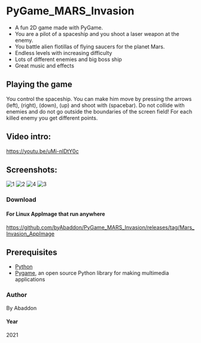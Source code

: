 # PyGame_MARS_Invasion

- A fun 2D game made with PyGame.
- You are a pilot of a spaceship and you shoot a laser weapon at the enemy.
- You battle alien flotillas of flying saucers for the planet Mars.
- Endless levels with increasing difficulty
- Lots of different enemies and big boss ship
- Great music and effects

## Playing the game
You control the spaceship. You can make him move by pressing the arrows (left), (right), (down), (up) and shoot with (spacebar).
Do not collide with enemies and do not go outside the boundaries of the screen field!
For each killed enemy you get different points.

## Video intro:
https://youtu.be/uMi-nlDtY0c

## Screenshots:
![1](https://user-images.githubusercontent.com/51271834/203441219-9504ee51-6f05-4aab-873f-d9a9c2bbec28.png)
![2](https://user-images.githubusercontent.com/51271834/203441261-21f613a4-fb69-4844-8806-7baf4b8c6a1f.png)
![4](https://user-images.githubusercontent.com/51271834/203441530-693baf0a-dbcc-4475-8c3a-de39846b8f6a.png)
![3](https://user-images.githubusercontent.com/51271834/203441526-a2bcba28-e21b-4a9d-bb3f-c8927eaf5a11.png)

### Download
#### For Linux AppImage that run anywhere
https://github.com/byAbaddon/PyGame_MARS_Invasion/releases/tag/Mars_Invasion_AppImage


## Prerequisites
- [Python](https://www.python.org)
- [Pygame](https://www.pygame.org/news), an open source Python library for making multimedia applications

### Author
By Abaddon

#### Year
2021
